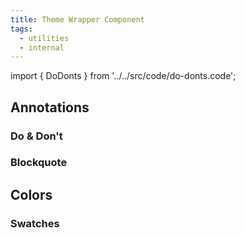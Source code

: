 ```yaml
---
title: Theme Wrapper Component
tags:
  - utilities
  - internal
---
```


<!-- CODE IMPORTS -->

<!-- prettier-ignore -->
import { DoDonts } from '../../src/code/do-donts.code';

<!-- END CODE IMPORTS -->

<DocHeader props={props}/>

## Annotations

### Do & Don't

<DoDonts />

### Blockquote

## Colors

### Swatches
